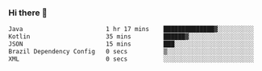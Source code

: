 ### Hi there 👋

<!--START_SECTION:waka-->

```txt
Java                       1 hr 17 mins    ██████████████▓░░░░░░░░░░   59.12 %
Kotlin                     35 mins         ██████▓░░░░░░░░░░░░░░░░░░   26.82 %
JSON                       15 mins         ███░░░░░░░░░░░░░░░░░░░░░░   12.00 %
Brazil Dependency Config   0 secs          ▒░░░░░░░░░░░░░░░░░░░░░░░░   00.67 %
XML                        0 secs          ░░░░░░░░░░░░░░░░░░░░░░░░░   00.54 %
```

<!--END_SECTION:waka-->

<!--
**jerry-shao/jerry-shao** is a ✨ _special_ ✨ repository because its `README.md` (this file) appears on your GitHub profile.

Here are some ideas to get you started:

- 🔭 I’m currently working on ...
- 🌱 I’m currently learning ...
- 👯 I’m looking to collaborate on ...
- 🤔 I’m looking for help with ...
- 💬 Ask me about ...
- 📫 How to reach me: ...
- 😄 Pronouns: ...
- ⚡ Fun fact: ...
-->

